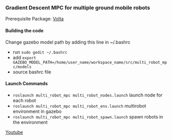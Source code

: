 ### Gradient Descent MPC for multiple ground mobile robots 
Prerequisite Package: [Volta](https://github.com/botsync/volta)

#### Building the code    
Change gazebo model path by adding this line in ~/.bashrc  
* run ```sudo gedit ~/.bashrc```  
* add ```export GAZEBO_MODEL_PATH=/home/user_name/workspace_name/src/multi_robot_mpc/models```
* source bashrc file  

#### Launch Commands  
* ```roslaunch multi_robot_mpc multi_robot_nodes.launch``` launch node for each robot
* ```roslaunch multi_robot_mpc multi_robot_env.launch``` multirobot environment in gazebo  
* ```roslaunch multi_robot_mpc multi_robot_spawn.launch``` spawn robots in the environment 
  
[Youtube](https://www.youtube.com/watch?v=1mIJbgoKXOM)
